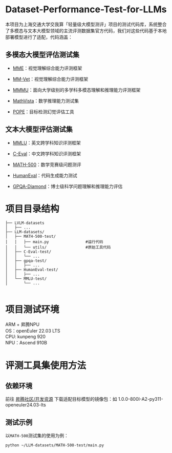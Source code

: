 # Dataset-Performance-Test-for-LLMs
本项目为上海交通大学交我算「轻量级大模型测评」项目的测试代码库，系统整合了多模态与文本大模型领域的主流评测数据集官方代码，我们对这些代码基于本地部署模型进行了适配，代码涵盖：

## 多模态大模型评估测试集
- [MME](https://github.com/BradyFU/Awesome-Multimodal-Large-Language-Models)：视觉理解综合能力评测框架

- [MM-Vet](https://github.com/yuweihao/MM-Vet)：视觉理解综合能力评测框架

- [MMMU](https://github.com/MMMU-Benchmark/MMMU)：面向大学级别的多学科多模态理解和推理能力评测框架

- [MathVista](https://github.com/lupantech/MathVista)：数学推理能力测试集

- [POPE](https://github.com/RUCAIBox/POPE)：目标检测幻觉评估工具

## 文本大模型评估测试集
- [MMLU](https://github.com/Helw150/mmlu)：英文跨学科知识评测框架

- [C-Eval](https://github.com/hkust-nlp/ceval)：中文跨学科知识评测框架

- [MATH-500](https://github.com/SorenDreano/MATH-500-subset-qwen2-answers-evaluated-by-open-PRM)：数学竞赛级问题测评

- [HumanEval](https://github.com/openai/human-eval)：代码生成能力测试

- [GPQA-Diamond](https://github.com/idavidrein/gpqa)：博士级科学问题理解和推理能力评估

# 项目目录结构

```
├── LVLM-datasets
│   ├── ...
├── LLM-datasets/
│   ├── MATH-500-test/
│   │   ├── main.py                #运行代码
│   │   └── utils/                 #原始工具代码
│   ├── C-Eval-test/
│   │   └── ...
│   ├── gpqa-test/
│   │   ├── ...
│   ├── HumanEval-test/
│   │   ├── ...
│   └── MMLU-test/
│       └── ...


```

# 项目测试环境
ARM + 昇腾NPU  
OS：openEuler 22.03 LTS  
CPU: kunpeng 920  
NPU：Ascend 910B    

# 评测工具集使用方法

## 依赖环境 
前往 [昇腾社区/开发资源](https://www.hiascend.com/developer/ascendhub/detail/af85b724a7e5469ebd7ea13c3439d48f) 下载适配目标模型的镜像包：如 1.0.0-800I-A2-py311-openeuler24.03-lts  

## 测试示例
以``MATH-500``测试集的使用为例：  
```
python ~/LLM-datasets/MATH-500-test/main.py
```
